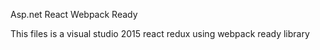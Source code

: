 
Asp.net React Webpack Ready

This files is a visual studio 2015 react redux using webpack ready library
